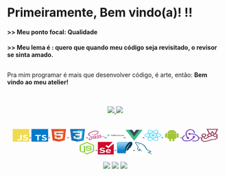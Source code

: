 # Primeiramente, Bem vindo(a)! !!
#### >> Meu ponto focal: **Qualidade**
#### >> Meu lema é : quero que quando meu código seja revisitado, o revisor se sinta amado.
##

Pra mim programar é mais que desenvolver código, é arte, então: **Bem vindo ao meu atelier!**

<br/>
<br/>


<div align="center">
    <a href="https://github.com/ThalysSilva">
    <img
        height="180em"
        src="http://github-readme-streak-stats.herokuapp.com?user=ThalysSilva&theme=dracula"
    />
    </a>
    <a href="https://github.com/ThalysSilva">
    <img
        height="180em"
        src="https://github-readme-stats.vercel.app/api/top-langs/?username=ThalysSilva&layout=compact&theme=dracula"
    />
    </a>
</div>
<br/>
<br/>
<div align="center">
  <a href="https://github.com/ThalysSilva">
    <img
    align="center"
    alt="Know-Js"
    height="30"
    width="40"
    src="https://raw.githubusercontent.com/devicons/devicon/master/icons/javascript/javascript-plain.svg"
    />
    <img
    align="center"
    alt="Know-Ts"
    height="30"
    width="40"
    src="https://github.com/devicons/devicon/blob/master/icons/typescript/typescript-original.svg"
    />
    <img
    align="center"
    alt="Know-HTML"
    height="30"
    width="40"
    src="https://raw.githubusercontent.com/devicons/devicon/master/icons/html5/html5-original.svg"
    />
    <img
    align="center"
    alt="Know-CSS"
    height="30"
    width="40"
    src="https://raw.githubusercontent.com/devicons/devicon/master/icons/css3/css3-original.svg"
    />
    <img
    align="center"
    alt="Know-SASS"
    height="30"
    width="40"
    src="https://github.com/devicons/devicon/blob/master/icons/sass/sass-original.svg"
    />
    <img
    align="center"
    alt="Know-Tailwind"
    height="30"
    width="40"
    src="https://github.com/devicons/devicon/blob/master/icons/tailwindcss/tailwindcss-original-wordmark.svg"
    />
    <img
    align="center"
    alt="Know-Vue"
    height="30"
    width="40"
    src="https://github.com/devicons/devicon/blob/master/icons/vuejs/vuejs-original.svg"
    />
    <img
    align="center"
    alt="Know-React"
    height="30"
    width="40"
    src="https://github.com/devicons/devicon/blob/master/icons/react/react-original.svg"
    />
    <img
    align="center"
    alt="Know-Android"
    height="30"
    width="40"
    src="https://github.com/devicons/devicon/blob/master/icons/android/android-original.svg"
    />
    <img
    align="center"
    alt="Know-Redux"
    height="30"
    width="40"
    src="https://github.com/devicons/devicon/blob/master/icons/redux/redux-original.svg"
    />
    <img
    align="center"
    alt="Know-Jest"
    height="30"
    width="40"
    src="https://github.com/devicons/devicon/blob/master/icons/jest/jest-plain.svg"
    />
    <img
    align="center"
    alt="Know-NodeJs"
    height="30"
    width="40"
    src="https://raw.githubusercontent.com/devicons/devicon/d00d0969292a6569d45b06d3f350f463a0107b0d/icons/nodejs/nodejs-original.svg"
    />
    <img
    align="center"
    alt="Know-Selenium"
    height="30"
    width="40"
    src="https://github.com/devicons/devicon/blob/master/icons/selenium/selenium-original.svg"
    />
    <img
    align="center"
    alt="Know-SQLite"
    height="30"
    width="40"
    src="https://github.com/devicons/devicon/blob/master/icons/sqlite/sqlite-original.svg"
    />
    <img
    align="center"
    alt="Know-SQL"
    height="30"
    width="40"
    src="https://github.com/devicons/devicon/blob/master/icons/mysql/mysql-original.svg"
    />
  </a>
</div>
<br/>

<div align="center">
    <a href="https://www.instagram.com/dasilva.thalys/" target="_blank"
    ><img
        src="https://img.shields.io/badge/-Instagram-%23E4405F?style=for-the-badge&logo=instagram&logoColor=white"
        target="_blank"
    /></a>
    <a href="mailto:thalysfarias11@gmail.com"
    ><img
        src="https://img.shields.io/badge/-Gmail-%23333?style=for-the-badge&logo=gmail&logoColor=white"
        target="_blank"
    /></a>
    <a href="https://www.linkedin.com/in/thalys-silva/" target="_blank"
    ><img
        src="https://img.shields.io/badge/-LinkedIn-%230077B5?style=for-the-badge&logo=linkedin&logoColor=white"
        target="_blank"
    /></a>
</div>

